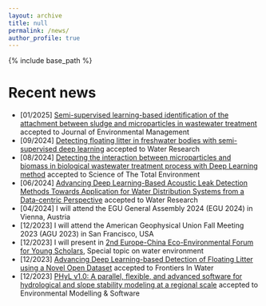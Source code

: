 ```yaml
---
layout: archive
title: null
permalink: /news/
author_profile: true
---
```

{% include base_path %}
# Recent news
- [01/2025] [Semi-supervised learning-based identification of the attachment between sludge and microparticles in wastewater treatment](https://doi.org/10.1016/j.jenvman.2025.124268) accepted to Journal of Environmental Management
- [09/2024] [Detecting floating litter in freshwater bodies with semi-supervised deep learning](https://doi.org/10.1016/j.watres.2024.122405) accepted to Water Research
- [08/2024] [Detecting the interaction between microparticles and biomass in biological wastewater treatment process with Deep Learning method](https://doi.org/10.1016/j.scitotenv.2024.175813) accepted to Science of The Total Environment
- [06/2024] [Advancing Deep Learning-Based Acoustic Leak Detection Methods Towards Application for Water Distribution Systems from a Data-centric Perspective](https://doi.org/10.1016/j.watres.2024.121999) accepted to Water Research
- [04/2024] I will attend the EGU General Assembly 2024 (EGU 2024) in Vienna, Austria
- [12/2023] I will attend the American Geophysical Union Fall Meeting 2023 (AGU 2023) in San Francisco, USA
- [12/2023] I will present in [2nd Europe-China Eco-Environmental Forum for Young Scholars](https://eu-cnees.com/english), Special topic on water environment
- [12/2023] [Advancing Deep Learning-based Detection of Floating Litter using a Novel Open Dataset](https://www.frontiersin.org/journals/water/articles/10.3389/frwa.2023.1298465/abstract) accepted to Frontiers In Water
- [12/2023] [PHyL v1.0: A parallel, flexible, and advanced software for hydrological and slope stability modeling at a regional scale](https://doi.org/10.1016/j.envsoft.2023.105882) accepted to Environmental Modelling & Software